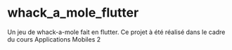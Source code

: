 # whack_a_mole_flutter

Un jeu de whack-a-mole fait en flutter.
Ce projet à été réalisé dans le cadre du cours Applications Mobiles 2
